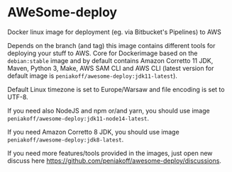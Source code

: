# AWeSome-deploy
Docker linux image for deployment (eg. via Bitbucket's Pipelines) to AWS

Depends on the branch (and tag) this image contains different tools for deploying your stuff to AWS.
Core for Dockerimage based on the `debian:stable` image and by default contains Amazon Corretto 11 JDK, Maven, Python 3, Make, AWS SAM CLI and AWS CLI (latest version for default image is `peniakoff/awesome-deploy:jdk11-latest`).

Default Linux timezone is set to Europe/Warsaw and file encoding is set to UTF-8.

If you need also NodeJS and npm or/and yarn, you should use image `peniakoff/awesome-deploy:jdk11-node14-latest`.

If you need Amazon Corretto 8 JDK, you should use image `peniakoff/awesome-deploy:jdk8-latest`.

If you need more features/tools provided in the images, just open new discuss here https://github.com/peniakoff/awesome-deploy/discussions.